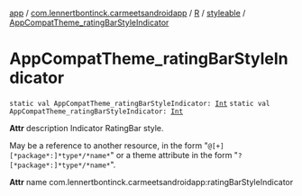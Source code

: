 [app](../../../index.md) / [com.lennertbontinck.carmeetsandroidapp](../../index.md) / [R](../index.md) / [styleable](index.md) / [AppCompatTheme_ratingBarStyleIndicator](./-app-compat-theme_rating-bar-style-indicator.md)

# AppCompatTheme_ratingBarStyleIndicator

`static val AppCompatTheme_ratingBarStyleIndicator: `[`Int`](https://kotlinlang.org/api/latest/jvm/stdlib/kotlin/-int/index.html)
`static val AppCompatTheme_ratingBarStyleIndicator: `[`Int`](https://kotlinlang.org/api/latest/jvm/stdlib/kotlin/-int/index.html)

**Attr**
description Indicator RatingBar style.

May be a reference to another resource, in the form "`@[+][*package*:]*type*/*name*`" or a theme attribute in the form "`?[*package*:]*type*/*name*`".

**Attr**
name com.lennertbontinck.carmeetsandroidapp:ratingBarStyleIndicator

